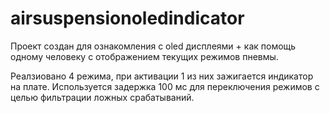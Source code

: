 # airsuspensionoledindicator

Проект создан для ознакомления с oled дисплеями + как помощь одному человеку с отображением текущих режимов пневмы.

Реалзиовано 4 режима, при активации 1 из них зажигается индикатор на плате. 
Используется задержка 100 мс для переключения режимов с целью фильтрации ложных срабатываний.